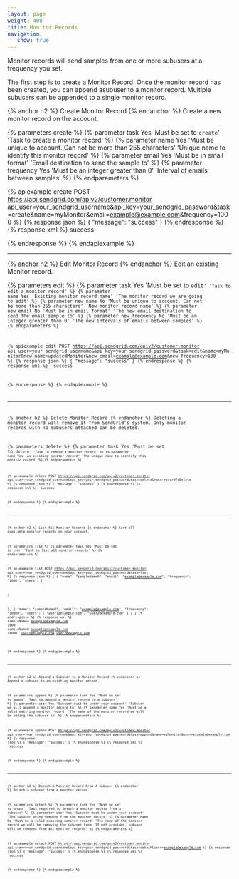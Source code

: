 ```yaml
---
layout: page
weight: 400
title: Monitor Records
navigation:
   show: true
---
```


Monitor records will send samples from one or more subusers at a frequency you set.

The first step is to create a Monitor Record. Once the monitor record has been created, you can append asubuser to a monitor record. Multiple subusers can be appended to a single monitor record.

{% anchor h2 %}
Create Monitor Record 
{% endanchor %}
Create a new monitor record on the account.

{% parameters create %}
 {% parameter task Yes 'Must be set to <code>create</code>' 'Task to create a monitor record' %}
 {% parameter name Yes 'Must be unique to account. Can not be more than 255 characters' 'Unique name to identify this monitor record' %}
 {% parameter email Yes 'Must be in email format' 'Email destination to send the sample to' %}
 {% parameter frequency Yes 'Must be an integer greater than 0' 'Interval of emails between samples' %}
{% endparameters %}

{% apiexample create POST https://api.sendgrid.com/apiv2/customer.monitor api_user=your_sendgrid_username&api_key=your_sendgrid_password&task=create&name=myMonitor&email=example@example.com&frequency=1000 %}
  {% response json %}
{
  "message": "success"
}
  {% endresponse %}
  {% response xml %}
<result>
   <message>success</message>
</result>

  {% endresponse %}
{% endapiexample %}

* * * * *

{% anchor h2 %}
Edit Monitor Record 
{% endanchor %}
Edit an existing Monitor record.

{% parameters edit %}
 {% parameter task Yes 'Must be set to <code>edit<code>' 'Task to edit a monitor record' %}
 {% parameter name Yes 'Existing monitor record name' 'The monitor record we are going to edit' %}
 {% parameter new_name No 'Must be unique to account. Can not be more than 255 characters' 'New monitor record name' %}
 {% parameter new_email No 'Must be in email format' 'The new email destination to send the email sample to' %}
 {% parameter new_frequency No 'Must be an integer greater than 0' 'The new intervals of emails between samples' %}
{% endparameters %}

{% apiexample edit POST https://api.sendgrid.com/apiv2/customer.monitor api_user=your_sendgrid_username&api_key=your_sendgrid_password&task=edit&name=myMonitor&new_name=updatedMonitor&new_email=example@example.com&new_frequency=100 %}
  {% response json %}
{
  "message": "success"
}
  {% endresponse %}
  {% response xml %}
<result>
   <message>success</message>
</result>

  {% endresponse %}
{% endapiexample %}

* * * * *

{% anchor h2 %}
Delete Monitor Record 
{% endanchor %}
Deleting a monitor record will remove it from SendGrid's system. Only monitor records with no subusers attached can be deleted.

{% parameters delete %}
 {% parameter task Yes 'Must be set to <code>delete<code>' 'Task to remove a monitor record' %}
 {% parameter name Yes 'An existing monitor record' 'The unique name to identify this monitor record' %}
{% endparameters %}


{% apiexample delete POST https://api.sendgrid.com/apiv2/customer.monitor api_user=your_sendgrid_username&api_key=your_sendgrid_password&task=delete&name=recordToDelete %}
  {% response json %}
{
  "message": "success"
}
  {% endresponse %}
  {% response xml %}
<result>
   <message>success</message>
</result>

  {% endresponse %}
{% endapiexample %}

* * * * *

{% anchor h2 %}
List All Monitor Records 
{% endanchor %}
List all available monitor records on your account.


{% parameters list %}
 {% parameter task Yes 'Must be set to <code>list</code>' 'Task to list all monitor records' %}
{% endparameters %}


{% apiexample list POST https://api.sendgrid.com/apiv2/customer.monitor api_user=your_sendgrid_username&api_key=your_sendgrid_password&task=list %}
  {% response json %}
[
  {
    "name": "sampleNameA",
    "email": "example@example.com",
    "frequency": "1000",
    "users": [

    ]
  },
  {
    "name": "sampleNameB",
    "email": "example@example.com",
    "frequency": "10000",
    "users": [
      "user1@example.com",
      "user2@example.com"
    ]
  }
]
  {% endresponse %}
  {% response xml %}
<monitors>
   <monitor>
      <name>sampleNameA</name>
      <email>example@example.com</email>
      <frequency>1000</frequency>
      <users/>
   </monitor>
   <monitor>
      <name>sampleNameB</name>
      <email>example@example.com</email>
      <frequency>10000</frequency>
      <users>
         <user>user1@example.com</user>
         <user>user2@example.com</user>
      </users>
   </monitor>
</monitors>

  {% endresponse %}
{% endapiexample %}

* * * * *

{% anchor h2 %}
Append a Subuser to a Monitor Record 
{% endanchor %}
Append a subuser to an existing monitor record.


{% parameters append %}
 {% parameter task Yes 'Must be set to <code>append</code>' 'Task to append a monitor record to a subuser' %}
 {% parameter user Yes 'Subuser must be under your account' 'Subuser we will append a monitor record to' %}
 {% parameter name Yes 'Must be a valid existing monitor record' 'The name of the monitor record we will be adding the subuser to' %}
{% endparameters %}


{% apiexample append POST https://api.sendgrid.com/apiv2/customer.monitor api_user=your_sendgrid_username&api_key=your_sendgrid_password&task=append&name=myMonitor&user=example@example.com %}
  {% response json %}
{
  "message": "success"
}
  {% endresponse %}
  {% response xml %}
<result>
   <message>success</message>
</result>

  {% endresponse %}
{% endapiexample %}

* * * * *

{% anchor h2 %}
Detach A Monitor Record From A Subuser 
{% endanchor %}
Detach a subuser from a monitor record.


{% parameters detach %}
 {% parameter task Yes 'Must be set to <code>detach</code>' 'Task required to detach a monitor record from a subuser' %}
 {% parameter user Yes 'Subuser must be under your account' 'The subuser being removed from the monitor record' %}
 {% parameter name No 'Must be a valid existing monitor record' 'The name of the monitor record we will be removing the subuser from. If not provided, subuser will be removed from all monitor records' %}
{% endparameters %}


{% apiexample detach POST https://api.sendgrid.com/apiv2/customer.monitor api_user=your_sendgrid_username&api_key=your_sendgrid_password&task=detach&user=example@example.com %}
  {% response json %}
{
  "message": "success"
}
  {% endresponse %}
  {% response xml %}
<result>
   <message>success</message>
</result>

  {% endresponse %}
{% endapiexample %}
